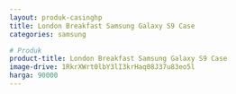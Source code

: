 ```yaml
---
layout: produk-casinghp
title: London Breakfast Samsung Galaxy S9 Case
categories: samsung

# Produk
product-title: London Breakfast Samsung Galaxy S9 Case
image-drive: 1RkrXWrt0lbY3lI3krHaq08J37u83eo5l
harga: 90000
---
```

